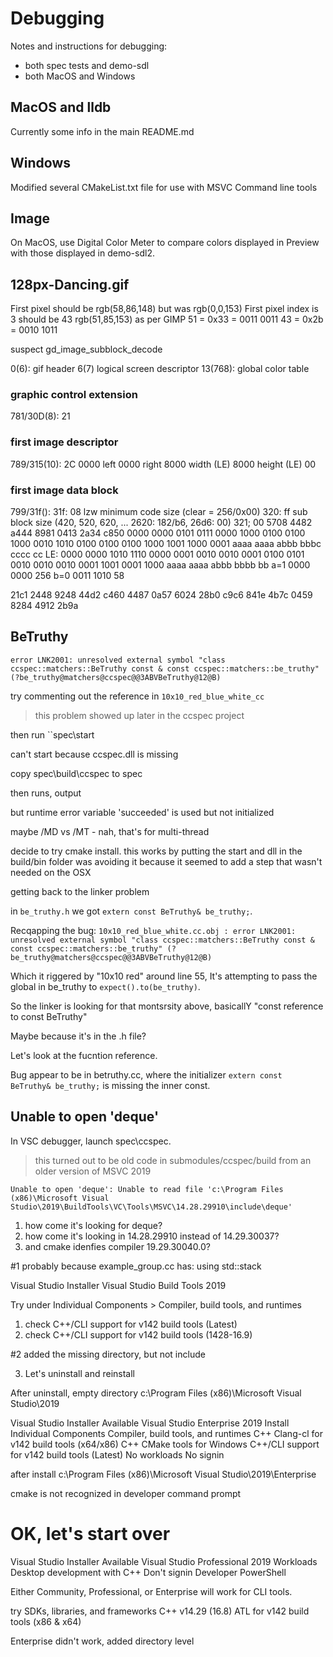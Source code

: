 # Debugging
Notes and instructions for debugging:
- both spec tests and demo-sdl
- both MacOS and Windows

## MacOS and lldb
Currently some info in the main README.md

## Windows
Modified several CMakeList.txt file for use with MSVC Command line tools

## Image
On MacOS, use Digital Color Meter to compare colors displayed in Preview
with those displayed in demo-sdl2.

## 128px-Dancing.gif
First pixel should be rgb(58,86,148) but was rgb(0,0,153)
First pixel index is 3 should be 43 rgb(51,85,153) as per GIMP
51 = 0x33 = 0011 0011
43 = 0x2b = 0010 1011

suspect gd_image_subblock_decode

0(6): gif header
6(7) logical screen descriptor
13(768): global color table
### graphic control extension
781/30D(8): 21 
### first image descriptor
789/315(10): 2C
0000 left
0000 right
8000 width (LE)
8000 height (LE)
00

### first image data block
799/31f():
31f: 08 lzw minimum code size (clear = 256/0x00)
320: ff sub block size (420, 520, 620, ... 2620: 182/b6, 26d6: 00)
321; 00 5708 4482 a444 8981 0413 2a34 c850
0000 0000 0101 0111 0000 1000 0100 0100 1000 0010 1010 0100 0100 0100 1000 1001 1000 0001
aaaa aaaa abbb bbbc cccc cc
LE:
0000 0000 1010 1110 0000 0001 0010 0010 0001 0100 0101 0010 0010 0010 0001 1001 0001 1000
aaaa aaaa abbb bbbb bb
a=1 0000 0000 256
b=0 0011 1010  58

21c1 2448 9248 44d2 c460 4487 0a57 6024
28b0 c9c6 841e 4b7c 0459 8284 4912 2b9a

## BeTruthy

``error LNK2001: unresolved external symbol "class ccspec::matchers::BeTruthy const & const ccspec::matchers::be_truthy" (?be_truthy@matchers@ccspec@@3ABVBeTruthy@12@B)``

try commenting out the reference in ``10x10_red_blue_white_cc``

> this problem showed up later in the ccspec project

then run ``spec\start

can't start because ccspec.dll is missing

copy spec\build\ccspec to spec

then runs, output

but runtime error variable 'succeeded' is used but not initialized

maybe /MD vs /MT - nah, that's for multi-thread

decide to try cmake install. this works by putting the start and dll in the build/bin folder
was avoiding it because it seemed to add a step that wasn't needed on the OSX

getting back to the linker problem

in ``be_truthy.h`` we got ``extern const BeTruthy& be_truthy;``.

Recqapping the bug: ``10x10_red_blue_white.cc.obj : error LNK2001: unresolved external symbol "class ccspec::matchers::BeTruthy const & const ccspec::matchers::be_truthy" (?be_truthy@matchers@ccspec@@3ABVBeTruthy@12@B)``

Which it riggered by "10x10 red" around line 55, It's attempting
to pass the global in be_truthy to ``expect().to(be_truthy)``.

So the linker is looking for that montsrsity above, basicallY
"const reference to const BeTruthy"

Maybe because it's in the .h file?

Let's look at the fucntion reference. 

Bug appear to be in betruthy.cc, where the initializer ``extern const BeTruthy& be_truthy;``
is missing the inner const.

## Unable to open 'deque'
In VSC debugger, launch spec\ccspec.

> this turned out to be old code in submodules/ccspec/build from an older version
> of MSVC 2019

```
Unable to open 'deque': Unable to read file 'c:\Program Files (x86)\Microsoft Visual Studio\2019\BuildTools\VC\Tools\MSVC\14.28.29910\include\deque'
```

1. how come it's looking for deque?
2. how come it's looking in 14.28.29910 instead of 14.29.30037?
3. and cmake idenfies compiler 19.29.30040.0?

#1 probably because example_group.cc has:
using std::stack

Visual Studio Installer
Visual Studio Build Tools 2019

Try under Individual Components > Compiler, build tools, and runtimes
1. check C++/CLI support for v142 build tools (Latest)
2. check C++/CLI support for v142 build tools (1428-16.9)

#2 added the missing directory, but not include

3. Let's uninstall and reinstall

After uninstall, empty directory
c:\Program Files (x86)\Microsoft Visual Studio\2019

Visual Studio Installer
Available
Visual Studio Enterprise 2019
Install
Individual Components
Compiler, build tools, and runtimes
C++ Clang-cl for v142 build tools (x64/x86)
C++ CMake tools for Windows
C++/CLI support for v142 build tools (Latest)
No workloads
No signin

after install
c:\Program Files (x86)\Microsoft Visual Studio\2019\Enterprise

cmake is not recognized in developer command prompt

OK, let's start over
=========================

Visual Studio Installer
Available
Visual Studio Professional 2019
Workloads
Desktop development with C++
Don't signin
Developer PowerShell

Either Community, Professional, or Enterprise will work for CLI tools.

try
SDKs, libraries, and frameworks
C++ v14.29 (16.8) ATL for v142 build tools (x86 & x64)

Enterprise didn't work, added directory level

